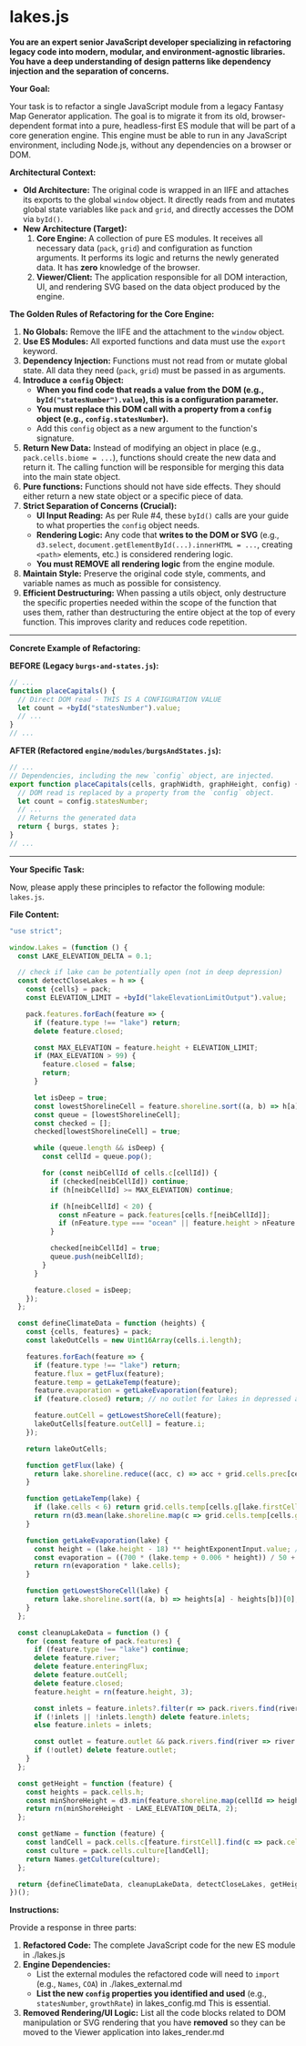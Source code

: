 # lakes.js

**You are an expert senior JavaScript developer specializing in refactoring legacy code into modern, modular, and environment-agnostic libraries. You have a deep understanding of design patterns like dependency injection and the separation of concerns.**

**Your Goal:**

Your task is to refactor a single JavaScript module from a legacy Fantasy Map Generator application. The goal is to migrate it from its old, browser-dependent format into a pure, headless-first ES module that will be part of a core generation engine. This engine must be able to run in any JavaScript environment, including Node.js, without any dependencies on a browser or DOM.

**Architectural Context:**

*   **Old Architecture:** The original code is wrapped in an IIFE and attaches its exports to the global `window` object. It directly reads from and mutates global state variables like `pack` and `grid`, and directly accesses the DOM via `byId()`.
*   **New Architecture (Target):**
    1.  **Core Engine:** A collection of pure ES modules. It receives all necessary data (`pack`, `grid`) and configuration as function arguments. It performs its logic and returns the newly generated data. It has **zero** knowledge of the browser.
    2.  **Viewer/Client:** The application responsible for all DOM interaction, UI, and rendering SVG based on the data object produced by the engine.

**The Golden Rules of Refactoring for the Core Engine:**

1.  **No Globals:** Remove the IIFE and the attachment to the `window` object.
2.  **Use ES Modules:** All exported functions and data must use the `export` keyword.
3.  **Dependency Injection:** Functions must not read from or mutate global state. All data they need (`pack`, `grid`) must be passed in as arguments.
4.  **Introduce a `config` Object:**
    *   **When you find code that reads a value from the DOM (e.g., `byId("statesNumber").value`), this is a configuration parameter.**
    *   **You must replace this DOM call with a property from a `config` object (e.g., `config.statesNumber`).**
    *   Add this `config` object as a new argument to the function's signature.
5.  **Return New Data:** Instead of modifying an object in place (e.g., `pack.cells.biome = ...`), functions should create the new data and return it. The calling function will be responsible for merging this data into the main state object.
6. **Pure functions:** Functions should not have side effects. They should either return a new state object or a specific piece of data.
7.  **Strict Separation of Concerns (Crucial):**
    *   **UI Input Reading:** As per Rule #4, these `byId()` calls are your guide to what properties the `config` object needs.
    *   **Rendering Logic:** Any code that **writes to the DOM or SVG** (e.g., `d3.select`, `document.getElementById(...).innerHTML = ...`, creating `<path>` elements, etc.) is considered rendering logic.
    *   **You must REMOVE all rendering logic** from the engine module.
8.  **Maintain Style:** Preserve the original code style, comments, and variable names as much as possible for consistency.
9. **Efficient Destructuring:** When passing a utils object, only destructure the specific properties needed within the scope of the function that uses them, rather than destructuring the entire object at the top of every function. This improves clarity and reduces code repetition.

---

**Concrete Example of Refactoring:**

**BEFORE (Legacy `burgs-and-states.js`):**

```javascript
// ...
function placeCapitals() {
  // Direct DOM read - THIS IS A CONFIGURATION VALUE
  let count = +byId("statesNumber").value; 
  // ...
}
// ...
```

**AFTER (Refactored `engine/modules/burgsAndStates.js`):**

```javascript
// ...
// Dependencies, including the new `config` object, are injected.
export function placeCapitals(cells, graphWidth, graphHeight, config) {
  // DOM read is replaced by a property from the `config` object.
  let count = config.statesNumber; 
  // ...
  // Returns the generated data
  return { burgs, states };
}
// ...
```

---

**Your Specific Task:**

Now, please apply these principles to refactor the following module: `lakes.js`.

**File Content:**
```javascript
"use strict";

window.Lakes = (function () {
  const LAKE_ELEVATION_DELTA = 0.1;

  // check if lake can be potentially open (not in deep depression)
  const detectCloseLakes = h => {
    const {cells} = pack;
    const ELEVATION_LIMIT = +byId("lakeElevationLimitOutput").value;

    pack.features.forEach(feature => {
      if (feature.type !== "lake") return;
      delete feature.closed;

      const MAX_ELEVATION = feature.height + ELEVATION_LIMIT;
      if (MAX_ELEVATION > 99) {
        feature.closed = false;
        return;
      }

      let isDeep = true;
      const lowestShorelineCell = feature.shoreline.sort((a, b) => h[a] - h[b])[0];
      const queue = [lowestShorelineCell];
      const checked = [];
      checked[lowestShorelineCell] = true;

      while (queue.length && isDeep) {
        const cellId = queue.pop();

        for (const neibCellId of cells.c[cellId]) {
          if (checked[neibCellId]) continue;
          if (h[neibCellId] >= MAX_ELEVATION) continue;

          if (h[neibCellId] < 20) {
            const nFeature = pack.features[cells.f[neibCellId]];
            if (nFeature.type === "ocean" || feature.height > nFeature.height) isDeep = false;
          }

          checked[neibCellId] = true;
          queue.push(neibCellId);
        }
      }

      feature.closed = isDeep;
    });
  };

  const defineClimateData = function (heights) {
    const {cells, features} = pack;
    const lakeOutCells = new Uint16Array(cells.i.length);

    features.forEach(feature => {
      if (feature.type !== "lake") return;
      feature.flux = getFlux(feature);
      feature.temp = getLakeTemp(feature);
      feature.evaporation = getLakeEvaporation(feature);
      if (feature.closed) return; // no outlet for lakes in depressed areas

      feature.outCell = getLowestShoreCell(feature);
      lakeOutCells[feature.outCell] = feature.i;
    });

    return lakeOutCells;

    function getFlux(lake) {
      return lake.shoreline.reduce((acc, c) => acc + grid.cells.prec[cells.g[c]], 0);
    }

    function getLakeTemp(lake) {
      if (lake.cells < 6) return grid.cells.temp[cells.g[lake.firstCell]];
      return rn(d3.mean(lake.shoreline.map(c => grid.cells.temp[cells.g[c]])), 1);
    }

    function getLakeEvaporation(lake) {
      const height = (lake.height - 18) ** heightExponentInput.value; // height in meters
      const evaporation = ((700 * (lake.temp + 0.006 * height)) / 50 + 75) / (80 - lake.temp); // based on Penman formula, [1-11]
      return rn(evaporation * lake.cells);
    }

    function getLowestShoreCell(lake) {
      return lake.shoreline.sort((a, b) => heights[a] - heights[b])[0];
    }
  };

  const cleanupLakeData = function () {
    for (const feature of pack.features) {
      if (feature.type !== "lake") continue;
      delete feature.river;
      delete feature.enteringFlux;
      delete feature.outCell;
      delete feature.closed;
      feature.height = rn(feature.height, 3);

      const inlets = feature.inlets?.filter(r => pack.rivers.find(river => river.i === r));
      if (!inlets || !inlets.length) delete feature.inlets;
      else feature.inlets = inlets;

      const outlet = feature.outlet && pack.rivers.find(river => river.i === feature.outlet);
      if (!outlet) delete feature.outlet;
    }
  };

  const getHeight = function (feature) {
    const heights = pack.cells.h;
    const minShoreHeight = d3.min(feature.shoreline.map(cellId => heights[cellId])) || 20;
    return rn(minShoreHeight - LAKE_ELEVATION_DELTA, 2);
  };

  const getName = function (feature) {
    const landCell = pack.cells.c[feature.firstCell].find(c => pack.cells.h[c] >= 20);
    const culture = pack.cells.culture[landCell];
    return Names.getCulture(culture);
  };

  return {defineClimateData, cleanupLakeData, detectCloseLakes, getHeight, getName};
})();

```

**Instructions:**

Provide a response in three parts:

1.  **Refactored Code:** The complete JavaScript code for the new ES module in ./lakes.js
2.  **Engine Dependencies:**
    *   List the external modules the refactored code will need to `import` (e.g., `Names`, `COA`) in ./lakes_external.md
    *   **List the new `config` properties you identified and used** (e.g., `statesNumber`, `growthRate`) in lakes_config.md This is essential.
3.  **Removed Rendering/UI Logic:** List all the code blocks related to DOM manipulation or SVG rendering that you have **removed** so they can be moved to the Viewer application into lakes_render.md
